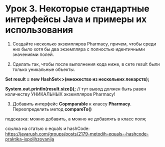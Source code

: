 # **Урок 3. Некоторые стандартные интерфейсы Java и примеры их использования**

1) Создайте несколько экземпляров Pharmacy, причем, 
чтобы среди них было хотя бы два экземпляра с полностью идентичными значениями полей.


2) Сделать так, чтобы после выполнения кода ниже, в сете result были только уникальные объекты.
 
**Set result = new HashSet<>(множество из нескольких лекарств);** 

**System.out.println(result.size());** 
// тут вывод должен быть равен количеству УНИКАЛЬНЫХ экземпляров Pharmacy!


3) Добавить интерфейс **Copmparable<Pharmacy>** к классу **Pharmacy**. Переопределить метод **compareTo()** 

подсказка: можно добавить, а можно не добавлять в класс поля;


ссылка на статью о equals и hashCode: https://javarush.com/groups/posts/2179-metodih-equals--hashcode-praktika-ispoljhzovanija
